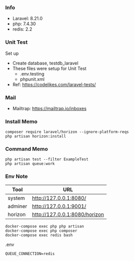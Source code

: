 ### Info
- Laravel: 8.21.0
- php: 7.4.30
- redis: 2.2

### Unit Test
Set up
- Create database, testdb_laravel
- These files were setup for Unit Test
  - .env.testing
  - phpunit.xml
- Ref: https://codelikes.com/laravel-tests/

### Mail
- Mailtrap: https://mailtrap.io/inboxes

### Install Memo
```
composer require laravel/horizon --ignore-platform-reqs
php artisan horizon:install
```

### Command Memo
```
php artisan test --filter ExampleTest
php artisan queue:work
```

### Env Note
| Tool    | URL                    |
| ------- | ---------------------- |
| system  | http://127.0.0.1:8080/ |
| adminer | http://127.0.0.1:9001/ |
| horizon | http://127.0.0.1:8080/horizon |

```
docker-compose exec php php artisan
docker-compose exec php composer
docker-compose exec redis bash
```

.env
```
QUEUE_CONNECTION=redis

```